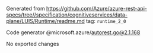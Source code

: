 Generated from https://github.com/Azure/azure-rest-api-specs/tree//specification/cognitiveservices/data-plane/LUIS/Runtime/readme.md tag: `runtime_2_0`

Code generator @microsoft.azure/autorest.go@2.1.168

No exported changes